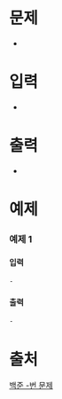# 문제
-

# 입력
-

# 출력
-

# 예제
### 예제 1
#### 입력
```
-
```
#### 출력
```
-
```

# 출처
[백준 -번 문제](https://www.acmicpc.net/problem/-)